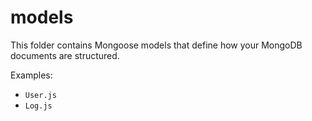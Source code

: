 # models
This folder contains Mongoose models that define how your MongoDB documents are structured.

Examples:
- `User.js`
- `Log.js`

